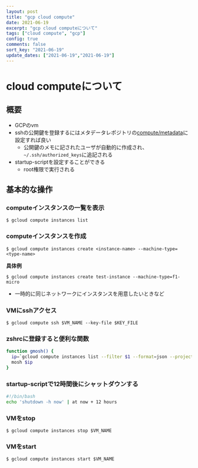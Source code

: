 ```yaml
---
layout: post
title: "gcp cloud compute"
date: 2021-06-19
excerpt: "gcp cloud computeについて"
tags: ["cloud compute", "gcp"]
config: true
comments: false
sort_key: "2021-06-19"
update_dates: ["2021-06-19","2021-06-19"]
---
```


# cloud computeについて

## 概要
 - GCPのvm
 - sshの公開鍵を登録するにはメタデータレポジトリの[compute/metadata](https://console.cloud.google.com/compute/metadata)に設定すれば良い
   - 公開鍵のメモに記されたユーザが自動的に作成され、`~/.ssh/authorized_keys`に追記される
 - startup-scriptを設定することができる
   - root権限で実行される

## 基本的な操作

### computeインスタンスの一覧を表示

```console
$ gcloud compute instances list
```

### computeインスタンスを作成

```console
$ gcloud compute instances create <instance-name> --machine-type=<type-name>
```

**具体例**
```console
$ gcloud compute instances create test-instance --machine-type=f1-micro
```
 - 一時的に同じネットワークにインスタンスを用意したいときなど

### VMにsshアクセス

```console
$ gcloud compute ssh $VM_NAME --key-file $KEY_FILE
```

### zshrcに登録すると便利な関数

```sh
function gmosh() {
  ip=`gcloud compute instances list --filter $1 --format=json --project=starry-lattice-256603 | jq ".[0].networkInterfaces[0].accessConfigs[0].natIP"`
  mosh $ip
}
```

### startup-scriptで12時間後にシャットダウンする

```bash
#!/bin/bash
echo 'shutdown -h now' | at now + 12 hours
```

### VMをstop

```console
$ gcloud compute instances stop $VM_NAME
```

### VMをstart

```console
$ gcloud compute instances start $VM_NAME
```
